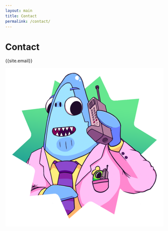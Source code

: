 ```yaml
---
layout: main
title: Contact
permalink: /contact/
---
```


# Contact
{{site.email}}

<div style="text-align: center;">
    <img class="header-image" src="/assets/contact.png" alt="Contact"/>
</div>